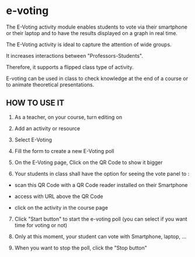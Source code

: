 # e-voting


The E-Voting activity module enables students to vote via their smartphone or their laptop and to have the results displayed on a graph in real time.

The E-Voting activity is ideal to capture the attention of wide groups.

It increases interactions between "Professors-Students".

Therefore, it supports a flipped class type of activity.

E-voting can be used in class to check knowledge at the end of a course or to animate theoretical presentations.

## HOW TO USE IT

1) As a teacher, on your course, turn editing on

2) Add an activity or resource

3) Select E-Voting

4) Fill the form to create a new E-Voting poll

5) On the E-Voting page, Click on the QR Code to show it bigger

6) Your students in class shall have the option for seeing the vote panel to :

 - scan this QR Code with a QR Code reader installed on their Smartphone
 
 - access with URL above the QR Code
 
 - click on the activity in the course page
 
7) Click "Start button" to start the e-voting poll (you can select if you want time for voting or not)

8) Only at this moment, your student can vote with Smartphone, laptop, ...

9) When you want to stop the poll, click the "Stop button"